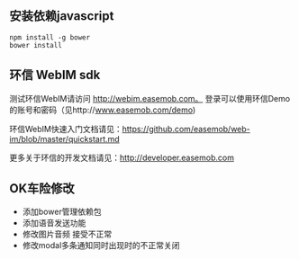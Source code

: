 ## 安装依赖javascript
```
npm install -g bower
bower install
```

## 环信 WebIM sdk

测试环信WebIM请访问 http://webim.easemob.com。  登录可以使用环信Demo的账号和密码（见http://www.easemob.com/demo)

环信WebIM快速入门文档请见：https://github.com/easemob/web-im/blob/master/quickstart.md

更多关于环信的开发文档请见：http://developer.easemob.com

OK车险修改
------------------

* 添加bower管理依赖包
* 添加语音发送功能
* 修改图片音频 接受不正常
* 修改modal多条通知同时出现时的不正常关闭